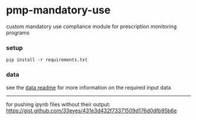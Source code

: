 # pmp-mandatory-use
custom mandatory use compliance module for prescription monitoring programs  
### setup  
```
pip install -r requirements.txt
```
### data
see the [data readme](data/README.md) for more information on the required input data  
___
for pushing ipynb files without their output:  
https://gist.github.com/33eyes/431e3d432f73371509d176d0dfb95b6e  

